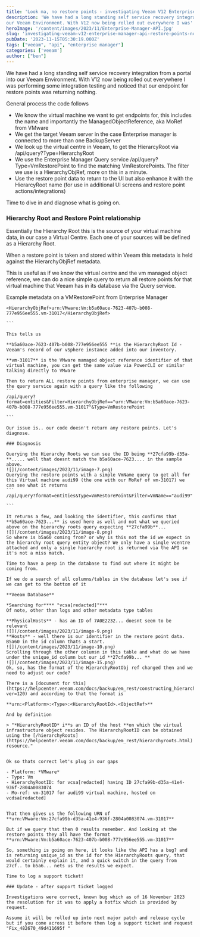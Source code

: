 ```yaml
---
title: 'Look ma, no restore points - investigating Veeam V12 Enterprise Manager API restore points not returning data' 
description: 'We have had a long standing self service recovery integration from a portal into
our Veeam Environment. With V12 now being rolled out everywhere I was'
heroImage: '/content/images/2023/11/Enterprise-Manager-API.jpg'
slug: 'investigating-veeam-v12-enterprise-manager-api-restore-points-not-returning-data'
pubDate: '2023-11-15T05:30:19.000Z'
tags: ["veeam", "api", "enterprise manager"] 
categories: ['veeam']
author: ["ben"]
---
```


We have had a long standing self service recovery integration from a portal into our Veeam Environment. With V12 now being rolled out everywhere I was performing some integration testing and noticed that our endpoint for restore points was returning nothing. 

General process the code follows

- We know the virtual machine we want to get endpoints for, this includes the name and importantly the ManagedObjectReference, aka MoRef from VMware
- We get the target Veeam server in the case Enterprise manager is connected to more than one BackupServer
- We look up the virtual centre in Veeam, to get the HierarcyRoot via /api/query?Type=HierarchyRoot
- We use the Enterprise Manager Query service /api/query?Type=VmRestorePoint to find the matching VmRestorePoints. The filter we use is a HierarchyObjRef, more on this in a minute.
- Use the restore point data to return to the UI but also enhance it with the HierarcyRoot name (for use in additional UI screens and restore point actions/integrations)

Time to dive in and diagnose what is going on.

### Hierarchy Root and Restore Point relationship

Essentially the Hierarchy Root this is the source of your virtual machine data, in our case a Virtual Centre. Each one of your sources will be defined as a Hierarchy Root.

When a restore point is taken and stored within Veeam this metadata is held against the HierarchyObjRef metadata. 

This is useful as if we know the virtual centre and the vm managed object reference, we can do a nice simple query to return all restore points for that virtual machine that Veeam has in its database via the Query service.

Example metadata on a VMRestorePoint from Enterprise Manager

    <HierarchyObjRef>urn:VMware:Vm:b5a60ace-7623-407b-b008-777e956ee555.vm-31017</HierarchyObjRef>
    
    ```
    
    This tells us
    
    **b5a60ace-7623-407b-b008-777e956ee555 **is the HierarchyRoot Id - Veeam's record of our vSphere instance added into our inventory. 
    
    **vm-31017** is the VMware mamaged object reference identifier of that virtual machine, you can get the same value via PowerCLI or similar talking directly to VMware
    
    Then to return ALL restore points from enterprise manager, we can use the query service again with a query like the following
    ```
    /api/query?format=entities&Filter=HierarchyObjRef=="urn:VMware:Vm:b5a60ace-7623-407b-b008-777e956ee555.vm-31017"&Type=VmRestorePoint
    
    ```
    
    Our issue is.. our code doesn't return any restore points. Let's diagnose.
    
    ### Diagnosis
    
    Querying the Hierarchy Roots we can see the ID being **27cfa99b-d35a-**..... well that doesnt match the b5a60ace-7623.... in the sample above.
    ![](/content/images/2023/11/image-7.png)
    Querying the restore points with a simple VmName query to get all for this Virtual machine audi99 (the one with our MoRef of vm-31017) we can see what it returns
    ```
    /api/query?format=entities&Type=VmRestorePoint&Filter=VmName=="audi99"
    
    ```
    
    It returns a few, and looking the identifier, this confirms that **b5a60ace-7623...** is used here as well and not what we queried above on the hierarchy roots query expecting **27cfa99b**...
    ![](/content/images/2023/11/image-8.png)
    So where is b5a60 coming from? or why is this not the id we expect in the hierarchy root query entity object? We only have a single vcentre attached and only a single hierarchy root is returned via the API so it's not a miss match.
    
    Time to have a peep in the database to find out where it might be coming from.
    
    If we do a search of all columns/tables in the database let's see if we can get to the bottom of it
    
    **Veeam Database**
    
    *Searching for**** "vcsa[redacted]"***
    Of note, other than logs and other metadata type tables 
    
    **PhysicalHosts** - has an ID of 7A0E2232... doesnt seem to be relevant
    ![](/content/images/2023/11/image-9.png)
    **Hosts** - well there is our identifier in the restore point data. B5a60 in the id column thats a start.
    ![](/content/images/2023/11/image-10.png)
    Scrolling through the other columsn in this table and what do we have under the unique_id column but our id **27cfa99b... **
    ![](/content/images/2023/11/image-15.png)
    Ok, so, has the format of the HierarchyRootObj ref changed then and we need to adjust our code?
    
    There is a [document for this](https://helpcenter.veeam.com/docs/backup/em_rest/constructing_hierarchyobjreftype.html?ver=120) and according to that the format is
    
    **urn:<Platform>:<Type>:<HierarchyRootId>.<ObjectRef>**
    
    And by definition
    
    > "*HierarchyRootID* i**s an ID of the host **on which the virtual infrastructure object resides. The HierarchyRootID can be obtained using the [/hierarchyRoots](https://helpcenter.veeam.com/docs/backup/em_rest/hierarchyroots.html) resource."
    
    
    Ok so thats correct let's plug in our gaps
    
    - Platform: *VMware*
    - Type: Vm
    - HierarchyRootID: for vcsa[redacted] having ID 27cfa99b-d35a-41e4-936f-2804a0083074
    - Mo-ref: vm-31017 for audi99 virtual machine, hosted on vcdsa[redacted]
    
    
    That then gives us the following URN of
    **urn:VMware:Vm:27cfa99b-d35a-41e4-936f-2804a0083074.vm-31017**
    
    But if we query that then 0 results remember. And looking at the restore points they all have the format
    **urn:VMware:Vm:b5a60ace-7623-407b-b008-777e956ee555.vm-31017**
    
    So, something is going on here, it looks like the API has a bug? and is returning unique_id as the id for the HierarchyRoots query, that would certainly explain it, and a quick switch in the query from 27cf.. to b5a6... nets us the results we expect.
    
    Time to log a support ticket!
    
    ### Update - after support ticket logged 
    
    Investigations were correct, known bug which as of 16 November 2023 the resolution for it was to apply a hotfix which is provided by request.
    
    Assume it will be rolled up into next major patch and release cycle but if you come across it before then log a support ticket and request "Fix_482670_49d411695f " 
    

